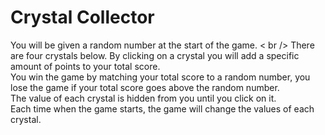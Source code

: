 # Crystal Collector
You will be given a random number at the start of the game. < br />
There are four crystals below. By clicking on a crystal you will add a specific amount of points to your total score. <br />
You win the game by matching your total score to a random number, you lose the game if your total score goes above the random number. <br />
The value of each crystal is hidden from you until you click on it. <br />
Each time when the game starts, the game will change the values of each crystal.

